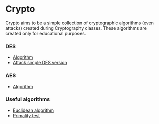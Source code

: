 # Crypto

Crypto aims to be a simple collection of cryptographic algorithms (even attacks) created during Cryptography classes. These algorithms are created only for educational purposes.

### DES
* <a href="https://github.com/MarcoGarlet/crypto/blob/master/des/des.py">Algorithm</a>
* <a href="https://github.com/MarcoGarlet/crypto/tree/master/attack/simple_des">Attack simple DES version</a>

### AES
* <a href="https://github.com/MarcoGarlet/crypto/blob/master/aes128/aes128.py">Algorithm</a>

### Useful algorithms
* <a href="https://github.com/MarcoGarlet/crypto/blob/master/basic_algo/euclidean.py">Euclidean algorithm</a>
* <a href="https://github.com/MarcoGarlet/crypto/blob/master/primality_test/primality_test.h">Primality test</a>
